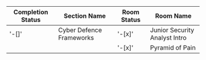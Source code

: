 | Completion Status | Section Name             | Room Status | Room Name                     |
|-------------------|--------------------------|-------------|-------------------------------|
|'-[]'                 | Cyber Defence Frameworks | '-[x]'         | Junior Security Analyst Intro |
| |  | '-[x]' | Pyramid of Pain |
